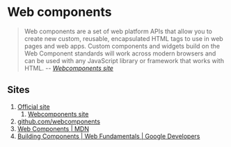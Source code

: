 # Web components

> Web components are a set of web platform APIs that allow you to create
> new custom, reusable, encapsulated HTML tags to use in web pages and web apps.
> Custom components and widgets build on the Web Component standards
> will work across modern browsers and can be used with any
> JavaScript library or framework that works with HTML.
> -- _[Webcomponents site]_

## Sites

1. [Official site]
   1. [Webcomponents site]
1. [github.com/webcomponents]
1. [Web Components | MDN]
1. [Building Components | Web Fundamentals | Google Developers]

[Building Components | Web Fundamentals | Google Developers]: https://developers.google.com/web/fundamentals/web-components/
[github.com/webcomponents]: https://github.com/webcomponents
[Official site]: https://www.webcomponents.org
[Web Components | MDN]: https://developer.mozilla.org/en-US/docs/Web/Web_Components
[Webcomponents site]: https://www.webcomponents.org/introduction
